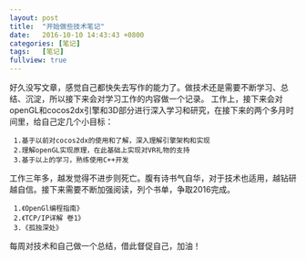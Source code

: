 ```yaml
---
layout: post
title:  "开始做些技术笔记"
date:   2016-10-10 14:43:43 +0800
categories: [笔记]
tags:   [笔记]
fullview: true
---
```

  好久没写文章，感觉自己都快失去写作的能力了。做技术还是需要不断学习、总结、沉淀，所以接下来会对学习工作的内容做一个记录。
  工作上，接下来会对openGL和cocos2dx引擎和3D部分进行深入学习和研究，在接下来的两个多月时间里，给自己定几个小目标：

	 1.基于以前对cocos2dx的使用和了解，深入理解引擎架构和实现
	 2.理解openGL实现原理，在此基础上实现对VR礼物的支持
	 3.基于以上的学习，熟练使用C++开发

  工作三年多，越发觉得不进步则死亡。腹有诗书气自华，对于技术也适用，越钻研越自信。接下来需要不断加强阅读，列个书单，争取2016完成。

	 1.《OpenGl编程指南》
	 2.《TCP/IP详解 卷1》
	 3.《孤独深处》
 
  每周对技术和自己做一个总结，借此督促自己，加油！
 	
